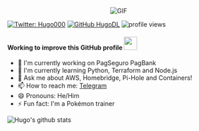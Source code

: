 
<p align="center">
<img align="center" alt="GIF" src="https://media1.tenor.com/images/e7dcebe1d599f7c085fe320a73a109aa/tenor.gif?itemid=7897520" />
</p>




[![Twitter: Hugo000](https://img.shields.io/twitter/follow/Hugo000?style=social)](https://twitter.com/Hugo000)
[![GitHub HugoDL](https://img.shields.io/github/followers/HugoDL?label=follow&style=social)](https://github.com/HugoDL)
<img src="https://gpvc.arturio.dev/HugoDL" alt="profile views">


<h4>Working to improve this GitHub profile <img src="https://media.giphy.com/media/WUlplcMpOCEmTGBtBW/giphy.gif" width="30"></h4>


- 🔭 I'm currently working on PagSeguro PagBank 
- 🌱 I'm currently learning Python, Terraform and Node.js
- 💬 Ask me about AWS, Homebridge, Pi-Hole and Containers! 
- 📫 How to reach me: [Telegram](https://t.me/HugoDL)
- 😄 Pronouns: He/Him
- ⚡ Fun fact: I'm a Pokémon trainer



![Hugo's github stats](https://github-readme-stats.vercel.app/api?username=HugoDL&show_icons=true&hide=stars,issues)


